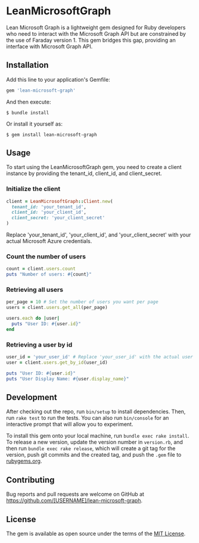 # LeanMicrosoftGraph

Lean Microsoft Graph is a lightweight gem designed for Ruby developers who need to interact with the Microsoft Graph API but are constrained by the use of Faraday version 1. This gem bridges this gap, providing an interface with Microsoft Graph API.

## Installation

Add this line to your application's Gemfile:

```ruby
gem 'lean-microsoft-graph'
```

And then execute:

    $ bundle install

Or install it yourself as:

    $ gem install lean-microsoft-graph

## Usage

To start using the LeanMicrosoftGraph gem, you need to create a client instance by providing the tenant_id, client_id, and client_secret.

### Initialize the client

```ruby
client = LeanMicrosoftGraph::Client.new(
  tenant_id: 'your_tenant_id',
  client_id: 'your_client_id',
  client_secret: 'your_client_secret'
)
```

Replace 'your_tenant_id', 'your_client_id', and 'your_client_secret' with your actual Microsoft Azure credentials.

### Count the number of users

```ruby
count = client.users.count
puts "Number of users: #{count}"
```

### Retrieving all users

```ruby
per_page = 10 # Set the number of users you want per page
users = client.users.get_all(per_page)

users.each do |user|
  puts "User ID: #{user.id}"
end
```

### Retrieving a user by id

```ruby
user_id = 'your_user_id' # Replace 'your_user_id' with the actual user id
user = client.users.get_by_id(user_id)

puts "User ID: #{user.id}"
puts "User Display Name: #{user.display_name}"
```

## Development

After checking out the repo, run `bin/setup` to install dependencies. Then, run `rake test` to run the tests. You can also run `bin/console` for an interactive prompt that will allow you to experiment.

To install this gem onto your local machine, run `bundle exec rake install`. To release a new version, update the version number in `version.rb`, and then run `bundle exec rake release`, which will create a git tag for the version, push git commits and the created tag, and push the `.gem` file to [rubygems.org](https://rubygems.org).

## Contributing

Bug reports and pull requests are welcome on GitHub at https://github.com/[USERNAME]/lean-microsoft-graph.

## License

The gem is available as open source under the terms of the [MIT License](https://opensource.org/licenses/MIT).
